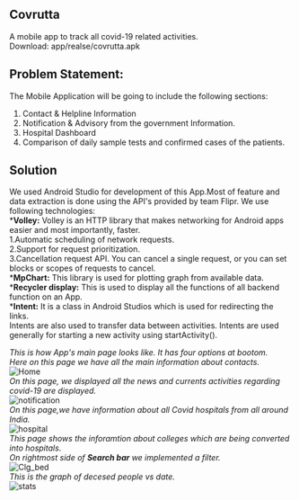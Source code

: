 ## Covrutta
A mobile app to track all covid-19 related activities.<br>
Download: app/realse/covrutta.apk
## Problem Statement:<br> 

The Mobile Application will be going to include the following sections:
1) Contact & Helpline Information
2) Notification & Advisory from the government Information.
3) Hospital Dashboard
4) Comparison of daily sample tests and confirmed cases of the patients. 

## Solution  <br>
We used Android Studio for development of this App.Most of feature and data extraction is done using the API's provided by team Flipr.
We use following technologies:<br>
***Volley:** Volley is an HTTP library that makes networking for Android apps easier and most importantly, faster.<br>1.Automatic scheduling of network requests.<br>2.Support for request prioritization.<br>3.Cancellation request API. You can cancel a single request, or you can set blocks or scopes of requests to cancel.<br>
***MpChart:** This library is used for plotting graph from available data.<br>
***Recycler display:** This is used to display all the functions of all backend function on an App.<br>
***Intent:** It is a class in Android Studios which is used for redirecting the links.<br>
Intents are also used to transfer data between activities. Intents are used generally for starting a new activity using startActivity().<br>

*This is how App's main page looks like. It has four options at bootom.<br>Here on this page we have all the main information about contacts.*<br> 
![Home](https://user-images.githubusercontent.com/58518903/120006219-4f67e100-bff6-11eb-9527-133b7489de3f.jpg)
<br>
*On this page, we displayed all the news and currents activities regarding covid-19 are displayed.*<br>
![notification](https://user-images.githubusercontent.com/58518903/120006349-71f9fa00-bff6-11eb-9878-d662c63514b0.jpg)
<br>
*On this page,we have information about all Covid hospitals from all around India.*<br>
![hospital](https://user-images.githubusercontent.com/58518903/120006473-8a6a1480-bff6-11eb-8703-f30343d5a792.jpg)
<br>
*This page shows the inforamtion about colleges which are being converted into hospitals*.<br>*On rightmost side of **Search bar** we implemented a filter.*<br>
![Clg_bed](https://user-images.githubusercontent.com/58518903/120006555-a077d500-bff6-11eb-885f-b981d4a61999.jpg)
<br>
*This is the graph of decesed people vs date.*<br>
![stats](https://user-images.githubusercontent.com/58518903/120006637-b4bbd200-bff6-11eb-8b42-bdbf7bd5c18d.jpg)
<br>

